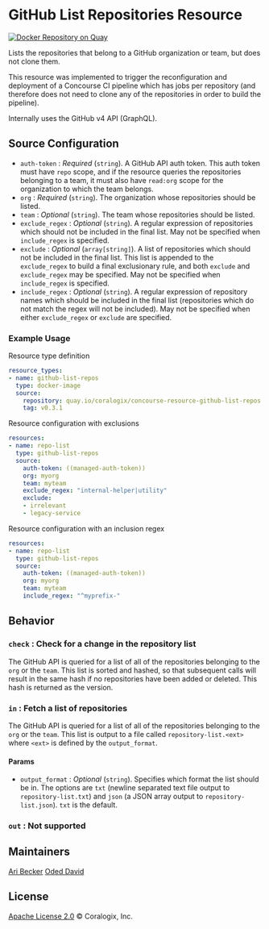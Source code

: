 # GitHub List Repositories Resource

[![Docker Repository on Quay](https://quay.io/repository/coralogix/concourse-resource-github-list-repos/status "Docker Repository on Quay")](https://quay.io/repository/coralogix/concourse-resource-github-list-repos)

Lists the repositories that belong to a GitHub organization or team, but does not clone them.

This resource was implemented to trigger the reconfiguration and deployment of a Concourse CI pipeline which has jobs per repository (and therefore does not need to clone any of the repositories in order to build the pipeline). 

Internally uses the GitHub v4 API (GraphQL). 

## Source Configuration
* `auth-token` : _Required_ (`string`). A GitHub API auth token. This auth token must have `repo` scope, and if the resource queries the repositories belonging to a team, it must also have `read:org` scope for the organization to which the team belongs.
* `org` : _Required_ (`string`). The organization whose repositories should be listed.
* `team` : _Optional_ (`string`). The team whose repositories should be listed. 
* `exclude_regex` : _Optional_ (`string`). A regular expression of repositories which should not be included in the final list. May not be specified when `include_regex` is specified.
* `exclude` : _Optional_ (`array[string]`). A list of repositories which should not be included in the final list. This list is appended to the `exclude_regex` to build a final exclusionary rule, and both `exclude` and `exclude_regex` may be specified. May not be specified when `include_regex` is specified.
* `include_regex` : _Optional_ (`string`). A regular expression of repository names which should be included in the final list (repositories which do not match the regex will not be included). May not be specified when either `exclude_regex` or `exclude` are specified. 

### Example Usage

Resource type definition

```yaml
resource_types:
- name: github-list-repos
  type: docker-image
  source:
    repository: quay.io/coralogix/concourse-resource-github-list-repos
    tag: v0.3.1
```

Resource configuration with exclusions

```yaml
resources:
- name: repo-list
  type: github-list-repos
  source:
    auth-token: ((managed-auth-token))
    org: myorg
    team: myteam
    exclude_regex: "internal-helper|utility"
    exclude:
    - irrelevant
    - legacy-service
```

Resource configuration with an inclusion regex

```yaml
resources:
- name: repo-list
  type: github-list-repos
  source:
    auth-token: ((managed-auth-token))
    org: myorg
    team: myteam
    include_regex: "^myprefix-"
```

## Behavior
 
### `check` : Check for a change in the repository list
The GitHub API is queried for a list of all of the repositories belonging to the `org` or the `team`. This list is sorted and hashed, so that subsequent calls will result in the same hash if no repositories have been added or deleted. This hash is returned as the version.

### `in` : Fetch a list of repositories
The GitHub API is queried for a list of all of the repositories belonging to the `org` or the `team`. This list is output to a file called `repository-list.<ext>` where `<ext>` is defined by the `output_format`.

#### Params
* `output_format` : _Optional_ (`string`). Specifies which format the list should be in. The options are `txt` (newline separated text file output to `repository-list.txt`) and `json` (a JSON array output to `repository-list.json`). `txt` is the default.

### `out` : Not supported

## Maintainers
[Ari Becker](https://github.com/ari-becker)
[Oded David](https://github.com/oded-dd)

## License
[Apache License 2.0](https://www.apache.org/licenses/LICENSE-2.0) © Coralogix, Inc.
